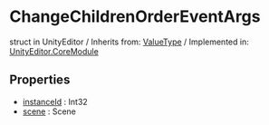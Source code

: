 # ChangeChildrenOrderEventArgs
struct in UnityEditor
 / Inherits from: <a href="https://docs.unity3d.com/6000.2/Documentation/ScriptReference/ValueType.html">ValueType</a> / Implemented in: <a href="https://docs.unity3d.com/6000.2/Documentation/ScriptReference/UnityEditor.CoreModule.html">UnityEditor.CoreModule</a>

## Properties
- <a href="https://docs.unity3d.com/6000.2/Documentation/ScriptReference/ChangeChildrenOrderEventArgs-instanceId.html">instanceId</a> : Int32
- <a href="https://docs.unity3d.com/6000.2/Documentation/ScriptReference/ChangeChildrenOrderEventArgs-scene.html">scene</a> : Scene
